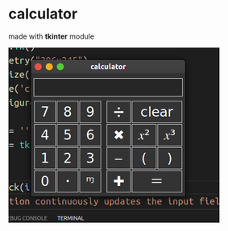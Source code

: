 # calculator

made with **tkinter** module


![alt text](https://github.com/dev9033/calculator/blob/main/calculator_image.png)
